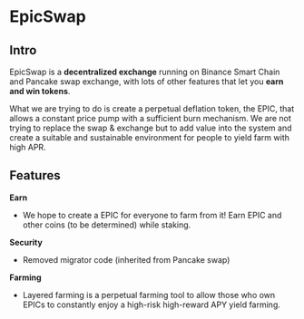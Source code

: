 # EpicSwap

## **Intro** <a id="intro"></a>

EpicSwap is a **decentralized exchange** running on Binance Smart Chain and Pancake swap exchange, with lots of other features that let you **earn and win tokens**.

What we are trying to do is create a perpetual deflation token, the EPIC, that allows a constant price pump with a sufficient burn mechanism. We are not trying to replace the swap & exchange but to add value into the system and create a suitable and sustainable environment for people to yield farm with high APR.

## **Features** <a id="features"></a>

**Earn**

* We hope to create a EPIC for everyone to farm from it! Earn EPIC and other coins \(to be determined\) while staking.

**Security**

* Removed migrator code \(inherited from Pancake swap\)

**Farming**

* Layered farming is a perpetual farming tool to allow those who own EPICs to constantly enjoy a high-risk high-reward APY yield farming. 

